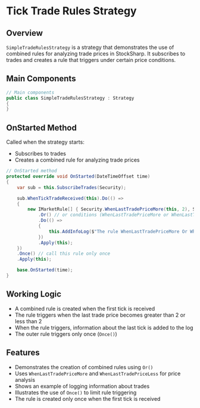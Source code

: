 # Tick Trade Rules Strategy

## Overview

`SimpleTradeRulesStrategy` is a strategy that demonstrates the use of combined rules for analyzing trade prices in StockSharp. It subscribes to trades and creates a rule that triggers under certain price conditions.

## Main Components

```cs
// Main components
public class SimpleTradeRulesStrategy : Strategy
{
}
```

## OnStarted Method

Called when the strategy starts:

- Subscribes to trades
- Creates a combined rule for analyzing trade prices

```cs
// OnStarted method
protected override void OnStarted(DateTimeOffset time)
{
    var sub = this.SubscribeTrades(Security);

    sub.WhenTickTradeReceived(this).Do(() =>
    {
        new IMarketRule[] { Security.WhenLastTradePriceMore(this, 2), Security.WhenLastTradePriceLess(this, 2) }
            .Or() // or conditions (WhenLastTradePriceMore or WhenLastTradePriceLess)
            .Do(() =>
            {
                this.AddInfoLog($"The rule WhenLastTradePriceMore Or WhenLastTradePriceLess candle={Security.LastTick}");
            })
            .Apply(this);
    })
    .Once() // call this rule only once
    .Apply(this);

    base.OnStarted(time);
}
```

## Working Logic

- A combined rule is created when the first tick is received
- The rule triggers when the last trade price becomes greater than 2 or less than 2
- When the rule triggers, information about the last tick is added to the log
- The outer rule triggers only once (`Once()`)

## Features

- Demonstrates the creation of combined rules using `Or()`
- Uses `WhenLastTradePriceMore` and `WhenLastTradePriceLess` for price analysis
- Shows an example of logging information about trades
- Illustrates the use of `Once()` to limit rule triggering
- The rule is created only once when the first tick is received
